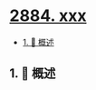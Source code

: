 # [2884. xxx](https://github.com/Tdahuyou/TNotes.leetcode/tree/main/notes/2884.%20xxx)

<!-- region:toc -->

- [1. 📝 概述](#1--概述)

<!-- endregion:toc -->

## 1. 📝 概述

